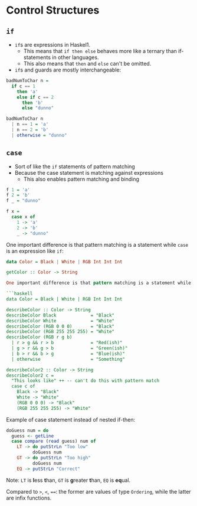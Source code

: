 # Control Structures

## `if`

* `if`s are expressions in Haskel1.
  * This means that `if then else` behaves more like a ternary than if-statements in other languages.
  * This also means that `then` and `else` can't be omitted.
* `if`s and guards are mostly interchangeable:

```haskell
badNumToChar n =
  if c == 1
    then 'a'
    else if c == 2
      then 'b'
      else "dunno"

badNumToChar n
  | n == 1 = 'a'
  | n == 2 = 'b'
  | otherwise = "dunno"
```

## `case`

* Sort of like the `if` statements of pattern matching
* Because the case statement is matching against expressions
  * This also enables pattern matching and binding

```haskell
f 1 = 'a'
f 2 = 'b'
f _ = "dunno"

f x =
  case x of
    1 -> 'a'
    2 -> 'b'
    _ -> "dunno"
```

One important difference is that pattern matching is a statement while `case` is an expression like `if`:

```haskell
data Color = Black | White | RGB Int Int Int

getColor :: Color -> String

One important difference is that pattern matching is a statement while `case` is an expression like `if`:

```haskell
data Color = Black | White | RGB Int Int Int

describeColor :: Color -> String
describeColor Black             = "Black"
describeColor White             = "White"
describeColor (RGB 0 0 0)       = "Black"
describeColor (RGB 255 255 255) = "White"
describeColor (RGB r g b)
  | r > g && r > b              = "Red(ish)"
  | g > r && g > b              = "Green(ish)"
  | b > r && b > g              = "Blue(ish)"
  | otherwise                   = "Something"

describeColor2 :: Color -> String
describeColor2 c =
  "This looks like" ++ -- can't do this with pattern match
  case c of
    Black -> "Black"
    White -> "White"
    (RGB 0 0 0) -> "Black"
    (RGB 255 255 255) -> "White"
```

Example of case statement instead of nested if-then:

```haskell
doGuess num = do
  guess <- getLine
  case compare (read guess) num of
    LT -> do putStrLn "Too low"
          doGuess num
    GT -> do putStrLn "Too high"
          doGuess num
    EQ -> putStrLn "Correct"
```

Note: `LT` is **l**ess **t**han, `GT` is **g**reater **t**han, `EQ` is **eq**ual.

Compared to `>`, `<`, `==`: the former are values of type `Ordering`, while the latter are infix functions.
